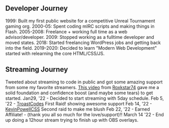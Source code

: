 ## Developer Journey

1999: Built my first public website for a competitive Unreal Tournament gaming org.
2000-05: Spent coding mIRC scripts and making things in Flash.
2005-2008: Freelance + working full time as a web advisor/developer.
2009: Stopped working as a fulltime developer and moved states.
2018: Started freelancing WordPress jobs and getting back into the field.
2019-2020: Decided to learn "Modern Web Development" started with relearning the core HTML/CSS/JS.

## Streaming Journey

Tweeted about streaming to code in public and got some amazing support from some my favorite streamers. [This video](https://youtu.be/-G3bpS5zJ6g) from [Roxkstar74](https://www.twitch.tv/roxkstar74) gave me a solid foundation and confidence boost (and maybe some tears) to get started.
Jan29, '22 - Decided to start streaming with 5day schedule.
Feb 5, '22 - [TroastCodes](https://twitch.tv/TroastCodes) First Raid! showing awesome support
Feb 14, '22 - [KevinPowellCSS](https://twitch.tv/KevinPowellCSS) Second raid to make me blush
Feb 22, '22 - Earned Affiliate! - (thank you all so much for the love/support)!!
March 14 '22 - End up doing a 12hour stream trying to finish up with OBS overlays.
